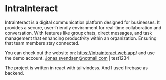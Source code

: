 # IntraInteract
Intrainteract is a digital communication platform designed for businesses. It provides a secure, user-friendly environment for real-time collaboration and conversation. With features like group chats, direct messages, and task management that enhancing productivity within an organization. Ensuring that team members stay connected.

You can check out the website on: https://intrainteract.web.app/ and use the demo account. Jonas.svendsen@hotmail.com | test1234

The project is written in react with tailwindcss. And I used firebase as backend.
